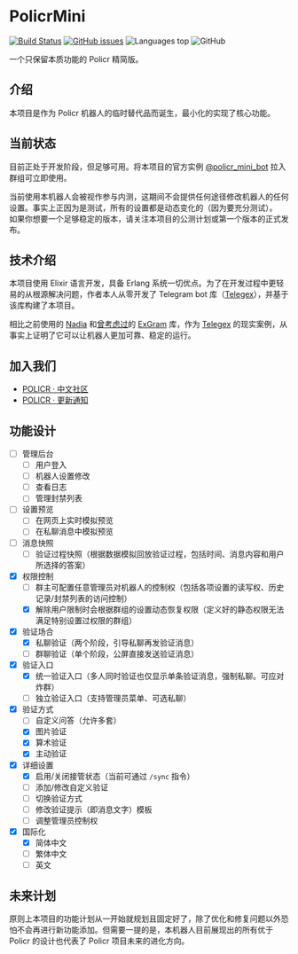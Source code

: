 # PolicrMini

[![Build Status](https://cloud.drone.io/api/badges/Hentioe/policr-mini/status.svg)](https://cloud.drone.io/Hentioe/policr-mini)
[![GitHub issues](https://img.shields.io/github/issues/Hentioe/policr-mini)](https://github.com/Hentioe/policr-mini/issues)
![Languages top](https://img.shields.io/github/languages/top/Hentioe/policr-mini)
![GitHub](https://img.shields.io/github/license/Hentioe/policr-mini)

一个只保留本质功能的 Policr 精简版。

## 介绍

本项目是作为 Policr 机器人的临时替代品而诞生，最小化的实现了核心功能。

## 当前状态

目前正处于开发阶段，但足够可用。将本项目的官方实例 [@policr_mini_bot](https://t.me/policr_mini_bot) 拉入群组可立即使用。

当前使用本机器人会被视作参与内测，这期间不会提供任何途径修改机器人的任何设置。事实上正因为是测试，所有的设置都是动态变化的（因为要充分测试）。  
如果你想要一个足够稳定的版本，请关注本项目的公测计划或第一个版本的正式发布。

## 技术介绍

本项目使用 Elixir 语言开发，具备 Erlang 系统一切优点。为了在开发过程中更轻易的从根源解决问题，作者本人从零开发了 Telegram bot 库（[Telegex](https://github.com/Hentioe/telegex)），并基于该库构建了本项目。

相比之前使用的 [Nadia](https://github.com/zhyu/nadia) 和[曾考虑过](https://github.com/Hentioe/policr-mini/issues/6)的 [ExGram](https://github.com/rockneurotiko/ex_gram) 库，作为 [Telegex](https://github.com/Hentioe/telegex) 的现实案例，从事实上证明了它可以让机器人更加可靠、稳定的运行。

## 加入我们

- [POLICR · 中文社区](https://policr.bluerain.io/community)
- [POLICR · 更新通知](https://t.me/policr_changelog)

## 功能设计

- [ ] 管理后台
  - [ ] 用户登入
  - [ ] 机器人设置修改
  - [ ] 查看日志
  - [ ] 管理封禁列表
- [ ] 设置预览
  - [ ] 在网页上实时模拟预览
  - [ ] 在私聊消息中模拟预览
- [ ] 消息快照
  - [ ] 验证过程快照（根据数据模拟回放验证过程，包括时间、消息内容和用户所选择的答案）
- [x] 权限控制
  - [ ] 群主可配置任意管理员对机器人的控制权（包括各项设置的读写权、历史记录/封禁列表的访问控制）
  - [x] 解除用户限制时会根据群组的设置动态恢复权限（定义好的静态权限无法满足特别设置过权限的群组）
- [x] 验证场合
  - [x] 私聊验证（两个阶段，引导私聊再发验证消息）
  - [ ] 群聊验证（单个阶段，公屏直接发送验证消息）
- [x] 验证入口
  - [x] 统一验证入口（多人同时验证也仅显示单条验证消息，强制私聊。可应对炸群）
  - [ ] 独立验证入口（支持管理员菜单、可选私聊）
- [x] 验证方式
  - [ ] 自定义问答（允许多套）
  - [x] 图片验证
  - [x] 算术验证
  - [x] 主动验证
- [x] 详细设置
  - [x] 启用/关闭接管状态（当前可通过 `/sync` 指令）
  - [ ] 添加/修改自定义验证
  - [ ] 切换验证方式
  - [ ] 修改验证提示（即消息文字）模板
  - [ ] 调整管理员控制权
- [x] 国际化
  - [x] 简体中文
  - [ ] 繁体中文
  - [ ] 英文

## 未来计划

原则上本项目的功能计划从一开始就规划且固定好了，除了优化和修复问题以外恐怕不会再进行新功能添加。但需要一提的是，本机器人目前展现出的所有优于 Policr 的设计也代表了 Policr 项目未来的进化方向。
